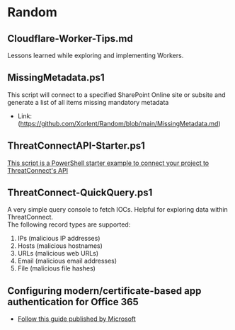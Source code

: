 # Random
## Cloudflare-Worker-Tips.md  
Lessons learned while exploring and implementing Workers.  
## MissingMetadata.ps1  
This script will connect to a specified SharePoint Online site or subsite and generate a list of all items missing mandatory metadata  
  - Link: (https://github.com/Xorlent/Random/blob/main/MissingMetadata.md)
## ThreatConnectAPI-Starter.ps1  
[This script is a PowerShell starter example to connect your project to ThreatConnect's API](https://github.com/Xorlent/Random/blob/main/ThreatConnectAPI-Starter.ps1)  
## ThreatConnect-QuickQuery.ps1  
A very simple query console to fetch IOCs.  Helpful for exploring data within ThreatConnect.  
The following record types are supported:  
  1. IPs (malicious IP addresses)
  2. Hosts (malicious hostnames)
  3. URLs (malicious web URLs)
  4. Email (malicious email addresses)
  5. File (malicious file hashes)
## Configuring modern/certificate-based app authentication for Office 365  
  - [Follow this guide published by Microsoft](https://learn.microsoft.com/en-us/sharepoint/dev/solution-guidance/security-apponly-azuread)  
